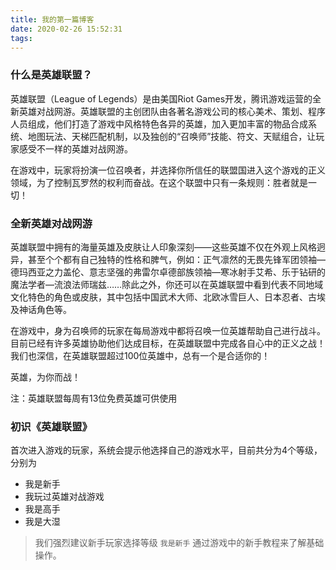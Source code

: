 ```yaml
---
title: 我的第一篇博客
date: 2020-02-26 15:52:31
tags:
---
```




### 什么是英雄联盟？
英雄联盟（League of Legends）是由美国Riot Games开发，腾讯游戏运营的全新英雄对战网游。英雄联盟的主创团队由各著名游戏公司的核心美术、策划、程序人员组成，他们打造了游戏中风格特色各异的英雄，加入更加丰富的物品合成系统、地图玩法、天梯匹配机制，以及独创的“召唤师”技能、符文、天赋组合，让玩家感受不一样的英雄对战网游。

在游戏中，玩家将扮演一位召唤者，并选择你所信任的联盟国进入这个游戏的正义领域，为了控制瓦罗然的权利而奋战。在这个联盟中只有一条规则：胜者就是一切！

### 全新英雄对战网游
英雄联盟中拥有的海量英雄及皮肤让人印象深刻——这些英雄不仅在外观上风格迥异，甚至个个都有自己独特的性格和脾气，例如：正气凛然的无畏先锋军团领袖—德玛西亚之力盖伦、意志坚强的弗雷尔卓德部族领袖—寒冰射手艾希、乐于钻研的魔法学者—流浪法师瑞兹……除此之外，你还可以在英雄联盟中看到代表不同地域文化特色的角色或皮肤，其中包括中国武术大师、北欧冰雪巨人、日本忍者、古埃及神话角色等。

在游戏中，身为召唤师的玩家在每局游戏中都将召唤一位英雄帮助自己进行战斗。目前已经有许多英雄协助他们达成目标，在英雄联盟中完成各自心中的正义之战！我们也深信，在英雄联盟超过100位英雄中，总有一个是合适你的！

英雄，为你而战！

注：英雄联盟每周有13位免费英雄可供使用

### 初识《英雄联盟》
首次进入游戏的玩家，系统会提示他选择自己的游戏水平，目前共分为4个等级，分别为
- 我是新手
- 我玩过英雄对战游戏
- 我是高手
- 我是大湿
> 我们强烈建议新手玩家选择等级 `我是新手` 通过游戏中的新手教程来了解基础操作。
